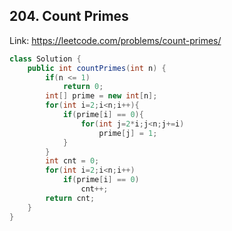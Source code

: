 ## 204. Count Primes
Link: https://leetcode.com/problems/count-primes/

```java
class Solution {
    public int countPrimes(int n) {
        if(n <= 1)
            return 0;
        int[] prime = new int[n];
        for(int i=2;i<n;i++){
            if(prime[i] == 0){
                for(int j=2*i;j<n;j+=i)
                    prime[j] = 1;
            }
        }
        int cnt = 0;
        for(int i=2;i<n;i++)
            if(prime[i] == 0)
                cnt++;
        return cnt;
    }
}

```
